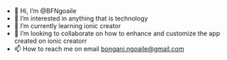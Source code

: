 - 👋 Hi, I’m @BFNgoaile
- 👀 I’m interested in anything that is technology
- 🌱 I’m currently learning ionic creator
- 💞️ I’m looking to collaborate on how to enhance and customize the app created on ionic creatorr
- 📫 How to reach me on email bongani.ngoaile@gmail.com

<!---
BFNgoaile/BFNgoaile is a ✨ special ✨ repository because its `README.md` (this file) appears on your GitHub profile.
You can click the Preview link to take a look at your changes.
--->
